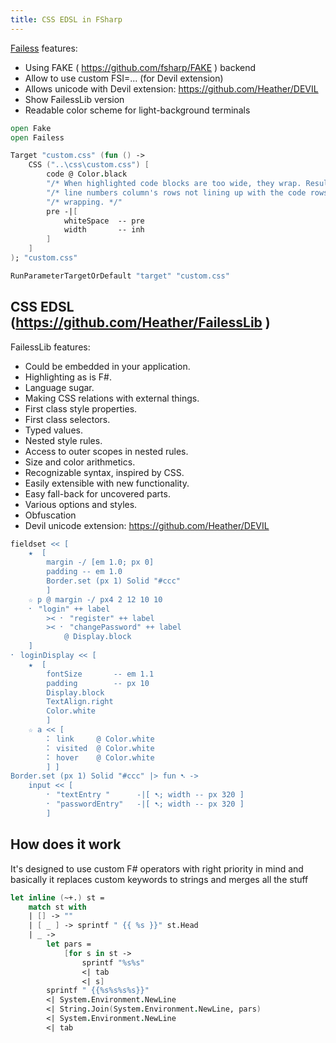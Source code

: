 ```yaml
---
title: CSS EDSL in FSharp
---
```


[Failess](https://github.com/Heather/Failess) features:

 - Using FAKE ( https://github.com/fsharp/FAKE ) backend
 - Allow to use custom FSI=... (for Devil extension)
 - Allows unicode with Devil extension: https://github.com/Heather/DEVIL
 - Show FailessLib version
 - Readable color scheme for light-background terminals

``` fsharp
open Fake
open Failess

Target "custom.css" (fun () ->
    CSS ("..\css\custom.css") [
        code @ Color.black
        "/* When highlighted code blocks are too wide, they wrap. Resulting in the */"
        "/* line numbers column's rows not lining up with the code rows. Prevent */"
        "/* wrapping. */"
        pre -|[
            whiteSpace  -- pre
            width       -- inh
        ]
    ]
); "custom.css"

RunParameterTargetOrDefault "target" "custom.css"
```

CSS EDSL (https://github.com/Heather/FailessLib )
-------------------------------------------------

FailessLib features:

 - Could be embedded in your application.
 - Highlighting as is F#.
 - Language sugar.
 - Making CSS relations with external things.
 - First class style properties.
 - First class selectors.
 - Typed values.
 - Nested style rules.
 - Access to outer scopes in nested rules.
 - Size and color arithmetics.
 - Recognizable syntax, inspired by CSS.
 - Easily extensible with new functionality.
 - Easy fall-back for uncovered parts.
 - Various options and styles.
 - Obfuscation
 - Devil unicode extension: https://github.com/Heather/DEVIL

``` fsharp
fieldset << [
    ★  [    
        margin -/ [em 1.0; px 0]
        padding -- em 1.0
        Border.set (px 1) Solid "#ccc"
        ]
    ☆ p @ margin -/ px4 2 12 10 10
    ⠂ "login" ++ label
        >< ⠂ "register" ++ label
        >< ⠂ "changePassword" ++ label
            @ Display.block
    ]
⠂ loginDisplay << [
    ★  [
        fontSize       -- em 1.1
        padding        -- px 10
        Display.block
        TextAlign.right
        Color.white
        ]
    ☆ a << [
        ⠅ link     @ Color.white
        ⠅ visited  @ Color.white
        ⠅ hover    @ Color.white
        ] ]
Border.set (px 1) Solid "#ccc" |> fun ➷ ->
    input << [
        ⠂ "textEntry "      -|[ ➷; width -- px 320 ]
        ⠂ "passwordEntry"   -|[ ➷; width -- px 320 ]
        ]
```

How does it work
----------------

It's designed to use custom F# operators with right priority in mind and basically it replaces custom keywords to strings and merges all the stuff

``` fsharp
let inline (~+.) st =
    match st with
    | [] -> ""
    | [ _ ] -> sprintf " {{ %s }}" st.Head
    | _ ->
        let pars =
            [for s in st ->
                sprintf "%s%s"
                <| tab
                <| s]
        sprintf " {{%s%s%s%s}}"
        <| System.Environment.NewLine
        <| String.Join(System.Environment.NewLine, pars)
        <| System.Environment.NewLine
        <| tab
```
